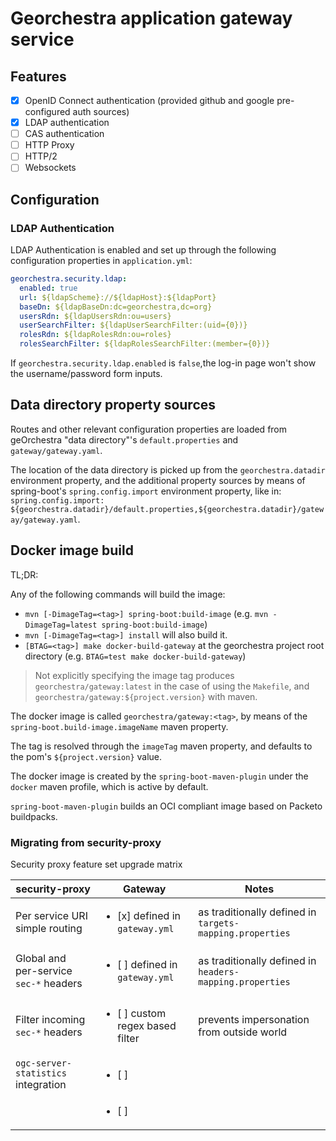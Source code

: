 # Georchestra application gateway service

## Features

- [x] OpenID Connect authentication (provided github and google pre-configured auth sources)
- [x] LDAP authentication
- [ ] CAS authentication
- [ ] HTTP Proxy
- [ ] HTTP/2
- [ ] Websockets

## Configuration

### LDAP Authentication

LDAP Authentication is enabled and set up through the following
configuration properties in `application.yml`:

```yaml
georchestra.security.ldap:
  enabled: true
  url: ${ldapScheme}://${ldapHost}:${ldapPort}
  baseDn: ${ldapBaseDn:dc=georchestra,dc=org}
  usersRdn: ${ldapUsersRdn:ou=users}
  userSearchFilter: ${ldapUserSearchFilter:(uid={0})}
  rolesRdn: ${ldapRolesRdn:ou=roles}
  rolesSearchFilter: ${ldapRolesSearchFilter:(member={0})}
```

If `georchestra.security.ldap.enabled` is `false`,the log-in page won't show the username/password form inputs.

## Data directory property sources

Routes and other relevant configuration properties are loaded from geOrchestra "data directory"'s
`default.properties` and `gateway/gateway.yaml`.

The location of the data directory is picked up from the `georchestra.datadir` environment property,
and the additional property sources by means of spring-boot's 
`spring.config.import` environment property, like in:
`spring.config.import: ${georchestra.datadir}/default.properties,${georchestra.datadir}/gateway/gateway.yaml`.


## Docker image build

TL;DR:

Any of the following commands will build the image:

- `mvn [-DimageTag=<tag>] spring-boot:build-image` (e.g. `mvn -DimageTag=latest spring-boot:build-image`)
- `mvn [-DimageTag=<tag>] install` will also build it.
- `[BTAG=<tag>] make docker-build-gateway` at the georchestra project root directory (e.g. `BTAG=test make docker-build-gateway`)

> Not explicitly specifying the image tag produces `georchestra/gateway:latest` in the case of
using the `Makefile`, and `georchestra/gateway:${project.version}` with maven.

The docker image is called `georchestra/gateway:<tag>`, by means of the
`spring-boot.build-image.imageName` maven property.

The tag is resolved through the `imageTag` maven property, and defaults to 
the pom's `${project.version}` value.

The docker image is created by the `spring-boot-maven-plugin` under the 
`docker` maven profile, which is active by default.

`spring-boot-maven-plugin` builds an OCI compliant image based on Packeto buildpacks.


### Migrating from security-proxy

Security proxy feature set upgrade matrix

| security-proxy | Gateway | Notes |
| --- | --- | --- |
| Per service URI simple routing  | <ul><li>[x] defined in `gateway.yml`</li></ul> | as traditionally defined in `targets-mapping.properties` |
| Global and per-service `sec-*` headers | <ul><li>[ ] defined in `gateway.yml`</li></ul> | as traditionally defined in `headers-mapping.properties` |
| Filter incoming `sec-*` headers | <ul><li>[ ] custom regex based filter</li></ul> | prevents impersonation from outside world |
| `ogc-server-statistics` integration | <ul><li>[ ] </li></ul> |  |
|  | <ul><li>[ ] </li></ul> |  |
